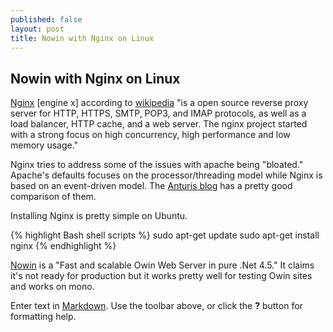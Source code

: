 ```yaml
---
published: false
layout: post
title: Nowin with Nginx on Linux
---
```


## Nowin with Nginx on Linux

[Nginx](http://nginx.org/en/ "Nginx") [engine x] according to [wikipedia](https://en.wikipedia.org/wiki/Nginx) "is a open source reverse proxy server for HTTP, HTTPS, SMTP, POP3, and IMAP protocols, as well as a load balancer, HTTP cache, and a web server. The nginx project started with a strong focus on high concurrency, high performance and low memory usage."  

Nginx tries to address some of the issues with apache being "bloated."  Apache's defaults focuses on the processor/threading model while Nginx is based on an event-driven model.  The [Anturis blog](https://anturis.com/blog/nginx-vs-apache/) has a pretty good comparison of them.

Installing Nginx is pretty simple on Ubuntu.

{% highlight Bash shell scripts %}
sudo apt-get update
sudo apt-get install nginx
{% endhighlight %}



[Nowin](https://github.com/Bobris/Nowin "Nowin") is a "Fast and scalable Owin Web Server in pure .Net 4.5."  It claims it's not ready for production but it works pretty well for testing Owin sites and works on mono.



Enter text in [Markdown](http://daringfireball.net/projects/markdown/). Use the toolbar above, or click the **?** button for formatting help.